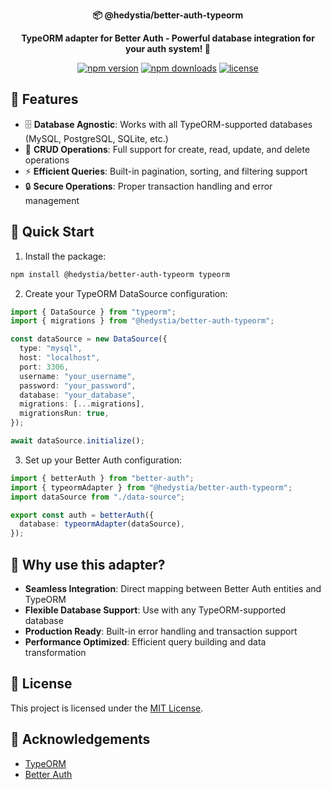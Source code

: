 <div align="center">
  <p>
    <strong>📦 @hedystia/better-auth-typeorm</strong>
  </p>

  <p>
    <strong>TypeORM adapter for Better Auth - Powerful database integration for your auth system! 🚀</strong>
  </p>

  <p>
    <a href="https://www.npmjs.com/package/@hedystia/better-auth-typeorm"><img src="https://img.shields.io/npm/v/@hedystia/better-auth-typeorm.svg?style=flat-square" alt="npm version"></a>
    <a href="https://www.npmjs.com/package/@hedystia/better-auth-typeorm"><img src="https://img.shields.io/npm/dm/@hedystia/better-auth-typeorm.svg?style=flat-square" alt="npm downloads"></a>
    <a href="https://github.com/Zastinian/better-auth-typeorm/blob/main/LICENSE"><img src="https://img.shields.io/github/license/Zastinian/better-auth-typeorm.svg?style=flat-square" alt="license"></a>
  </p>
</div>

## 🌟 Features

- 🗄️ **Database Agnostic**: Works with all TypeORM-supported databases (MySQL, PostgreSQL, SQLite, etc.)
- 🔄 **CRUD Operations**: Full support for create, read, update, and delete operations
- ⚡ **Efficient Queries**: Built-in pagination, sorting, and filtering support
- 🔒 **Secure Operations**: Proper transaction handling and error management

## 🚀 Quick Start

1. Install the package:

```bash
npm install @hedystia/better-auth-typeorm typeorm
```

2. Create your TypeORM DataSource configuration:

```typescript
import { DataSource } from "typeorm";
import { migrations } from "@hedystia/better-auth-typeorm";

const dataSource = new DataSource({
  type: "mysql",
  host: "localhost",
  port: 3306,
  username: "your_username",
  password: "your_password",
  database: "your_database",
  migrations: [...migrations],
  migrationsRun: true,
});

await dataSource.initialize();
```

3. Set up your Better Auth configuration:

```typescript
import { betterAuth } from "better-auth";
import { typeormAdapter } from "@hedystia/better-auth-typeorm";
import dataSource from "./data-source";

export const auth = betterAuth({
  database: typeormAdapter(dataSource),
});
```

## 🌟 Why use this adapter?

- **Seamless Integration**: Direct mapping between Better Auth entities and TypeORM
- **Flexible Database Support**: Use with any TypeORM-supported database
- **Production Ready**: Built-in error handling and transaction support
- **Performance Optimized**: Efficient query building and data transformation

## 📝 License

This project is licensed under the [MIT License](LICENSE).

## 🙏 Acknowledgements

- [TypeORM](https://typeorm.io/)
- [Better Auth](https://github.com/better-auth/better-auth)
